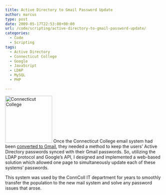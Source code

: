 ```yaml
---
title: Active Directory to Gmail Password Update
author: marcus
type: post
date: 2009-05-17T22:53:08+00:00
url: /code/scripting/active-directory-to-gmail-password-update/
categories:
  - Code
  - Scripting
tags:
  - Active Directory
  - Connecticut College
  - Google
  - JavaScript
  - LDAP
  - MySQL
  - PHP

---
```

<a href="http://conncoll.edu" target="_blank"><img class="alignleft wp-image-253 size-thumbnail" src="http://alexmarc.us/wp-content/uploads/2013/03/Connecticut-College-seal-150x150.jpg" alt="Connecticut College" width="150" height="150" /></a> Once the Connecticut College email system had been [converted to Gmail][1], they needed a method to keep the users’ Active Directory passwords synced with their Gmail passwords. So, utilizing the LDAP protocol and Google’s API, I designed and implemented a web-based solution which allowed one page to simultaneously update each of these systems’ passwords.

This system was used by the ConnColl IT department for years to smoothly transfer the population to the new mail system and solve any password issues that arose.

 [1]: code/scripting/active-directory-to-gmail-password-update/
